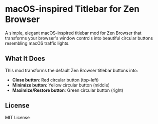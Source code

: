 
# macOS-inspired Titlebar for Zen Browser

A simple, elegant macOS-inspired titlebar mod for Zen Browser that transforms your browser's window controls into beautiful circular buttons resembling macOS traffic lights.

## What It Does

This mod transforms the default Zen Browser titlebar buttons into:
- **Close button**: Red circular button (top-left)
- **Minimize button**: Yellow circular button (middle)
- **Maximize/Restore button**: Green circular button (right)

## License

MIT License
